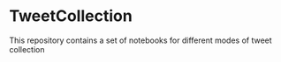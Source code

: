 # TweetCollection
This repository contains a set of notebooks for different modes of tweet collection
